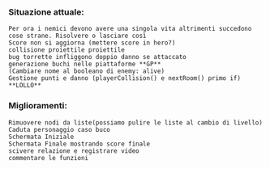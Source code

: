 ### Situazione attuale:
    Per ora i nemici devono avere una singola vita altrimenti succedono cose strane. Risolvere o lasciare così
    Score non si aggiorna (mettere score in hero?)
    collisione proiettile proiettile
    bug torrette infliggono doppio danno se attaccato
    generazione buchi nelle piattaforme **GP**
    (Cambiare nome al booleano di enemy: alive) 
    Gestione punti e danno (playerCollision() e nextRoom() primo if) **LOLLO**
### Miglioramenti:
    Rimuovere nodi da liste(possiamo pulire le liste al cambio di livello)
    Caduta personaggio caso buco 
    Schermata Iniziale
    Schermata Finale mostrando score finale
    scivere relazione e registrare video
    commentare le funzioni
